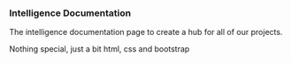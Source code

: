 ### Intelligence Documentation

The intelligence documentation page to create a hub for all of our projects.

Nothing special, just a bit html, css and bootstrap
